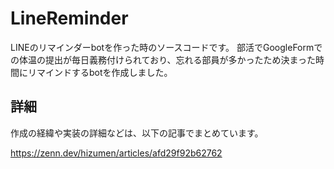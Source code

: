 # LineReminder
LINEのリマインダーbotを作った時のソースコードです。
部活でGoogleFormでの体温の提出が毎日義務付けられており、忘れる部員が多かったため決まった時間にリマインドするbotを作成しました。

## 詳細
作成の経緯や実装の詳細などは、以下の記事でまとめています。

https://zenn.dev/hizumen/articles/afd29f92b62762